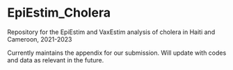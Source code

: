 # EpiEstim_Cholera
Repository for the EpiEstim and VaxEstim analysis of cholera in Haiti and Cameroon, 2021-2023

Currently maintains the appendix for our submission. Will update with codes and data as relevant in the future.
